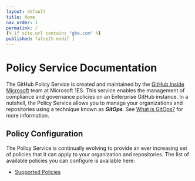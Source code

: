 ```yaml
---
layout: default
title: Home
nav_order: 1
permalink: /
{% if site.url contains "ghe.com" %}
published: false{% endif }
---
```


# Policy Service Documentation

The GitHub Policy Service is created and maintained by the
[GitHub Inside Microsoft](https://aka.ms/gim) team at Microsoft 1ES.
This service enables the management of compliance and governance
policies on an Enterprise GitHub instance. In a nutshell, the Policy
Service allows you to manage your organizations and repositories
using a technique known as **_GitOps_**. See [What is GitOps?](policies/gitops.md)
for more information.

## Policy Configuration

The Policy Service is continually evolving to provide an ever
increasing set of policies that it can apply to your organization
and repositories. The list of available policies you can configure
is available here:

* [Supported Policies](policies/README.md)

